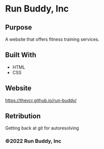 # Run Buddy, Inc

## Purpose
A website that offers fitness training services.

## Built With
* HTML
* CSS

## Website
https://thevcr.github.io/run-buddy/

## Retribution
Getting back at git for autoresolving

### ©️2022 Run Buddy, Inc 
